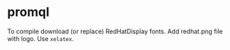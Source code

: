 # promql
To compile download (or replace) RedHatDisplay fonts. Add redhat.png file with logo. Use `xelatex`.
